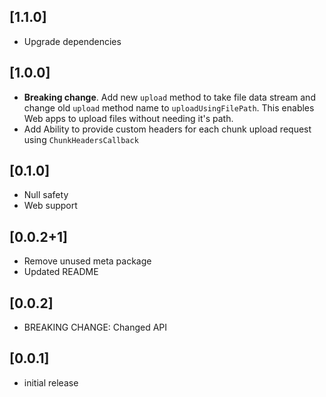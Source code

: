 ## [1.1.0]

* Upgrade dependencies

## [1.0.0]

* **Breaking change**. Add new `upload` method to take file data stream and change
  old `upload` method name to `uploadUsingFilePath`. This enables Web apps to upload files
  without needing it's path.
* Add Ability to provide custom headers for each chunk upload request using `ChunkHeadersCallback`

## [0.1.0]

* Null safety
* Web support

## [0.0.2+1]

* Remove unused meta package
* Updated README

## [0.0.2]

* BREAKING CHANGE: Changed API

## [0.0.1]

* initial release
